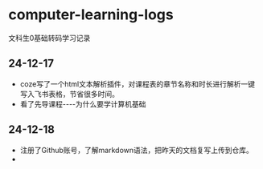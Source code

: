 # computer-learning-logs
文科生0基础转码学习记录

## 24-12-17

- coze写了一个html文本解析插件，对课程表的章节名称和时长进行解析一键写入飞书表格，节省很多时间。
- 看了先导课程----为什么要学计算机基础

## 24-12-18

- 注册了Github账号，了解markdown语法，把昨天的文档复写上传到仓库。
- 
